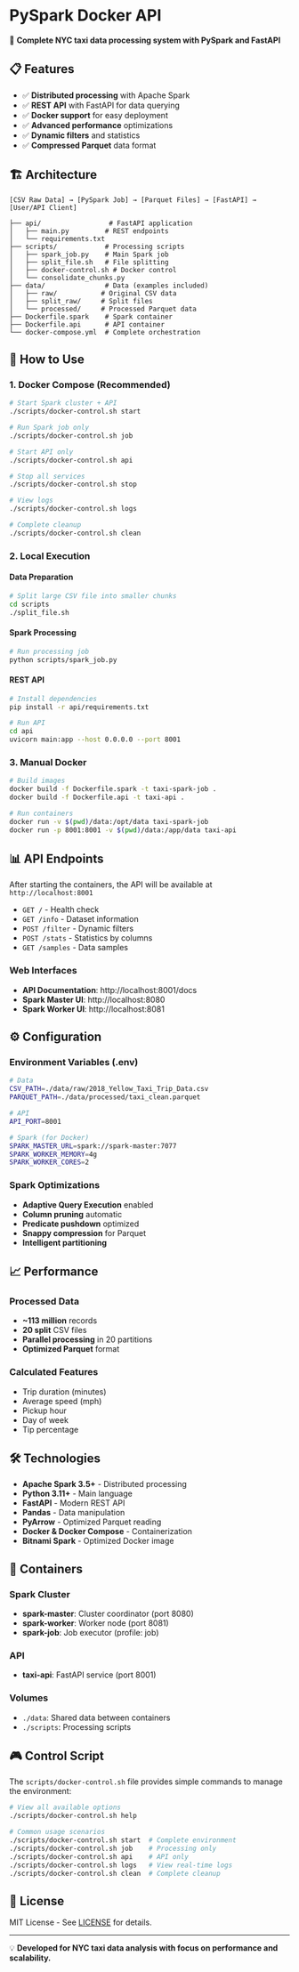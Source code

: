 # PySpark Docker API

🚀 **Complete NYC taxi data processing system with PySpark and FastAPI**

## 📋 Features

- ✅ **Distributed processing** with Apache Spark
- ✅ **REST API** with FastAPI for data querying
- ✅ **Docker support** for easy deployment
- ✅ **Advanced performance** optimizations
- ✅ **Dynamic filters** and statistics
- ✅ **Compressed Parquet** data format

## 🏗️ Architecture
```
[CSV Raw Data] → [PySpark Job] → [Parquet Files] → [FastAPI] → [User/API Client]

├── api/                 # FastAPI application
│   ├── main.py         # REST endpoints
│   └── requirements.txt
├── scripts/            # Processing scripts
│   ├── spark_job.py    # Main Spark job
│   ├── split_file.sh   # File splitting
│   ├── docker-control.sh # Docker control
│   └── consolidate_chunks.py
├── data/               # Data (examples included)
│   ├── raw/           # Original CSV data
│   ├── split_raw/     # Split files
│   └── processed/     # Processed Parquet data
├── Dockerfile.spark    # Spark container
├── Dockerfile.api      # API container
└── docker-compose.yml  # Complete orchestration
```

## 🚀 How to Use

### 1. Docker Compose (Recommended)
```bash
# Start Spark cluster + API
./scripts/docker-control.sh start

# Run Spark job only
./scripts/docker-control.sh job

# Start API only
./scripts/docker-control.sh api

# Stop all services
./scripts/docker-control.sh stop

# View logs
./scripts/docker-control.sh logs

# Complete cleanup
./scripts/docker-control.sh clean
```

### 2. Local Execution

#### Data Preparation
```bash
# Split large CSV file into smaller chunks
cd scripts
./split_file.sh
```

#### Spark Processing
```bash
# Run processing job
python scripts/spark_job.py
```

#### REST API
```bash
# Install dependencies
pip install -r api/requirements.txt

# Run API
cd api
uvicorn main:app --host 0.0.0.0 --port 8001
```

### 3. Manual Docker
```bash
# Build images
docker build -f Dockerfile.spark -t taxi-spark-job .
docker build -f Dockerfile.api -t taxi-api .

# Run containers
docker run -v $(pwd)/data:/opt/data taxi-spark-job
docker run -p 8001:8001 -v $(pwd)/data:/app/data taxi-api
```

## 📊 API Endpoints

After starting the containers, the API will be available at `http://localhost:8001`

- `GET /` - Health check
- `GET /info` - Dataset information
- `POST /filter` - Dynamic filters
- `POST /stats` - Statistics by columns
- `GET /samples` - Data samples

### Web Interfaces
- **API Documentation**: http://localhost:8001/docs
- **Spark Master UI**: http://localhost:8080
- **Spark Worker UI**: http://localhost:8081

## ⚙️ Configuration

### Environment Variables (.env)
```bash
# Data
CSV_PATH=./data/raw/2018_Yellow_Taxi_Trip_Data.csv
PARQUET_PATH=./data/processed/taxi_clean.parquet

# API
API_PORT=8001

# Spark (for Docker)
SPARK_MASTER_URL=spark://spark-master:7077
SPARK_WORKER_MEMORY=4g
SPARK_WORKER_CORES=2
```

### Spark Optimizations
- **Adaptive Query Execution** enabled
- **Column pruning** automatic
- **Predicate pushdown** optimized
- **Snappy compression** for Parquet
- **Intelligent partitioning**

## 📈 Performance

### Processed Data
- **~113 million** records
- **20 split** CSV files
- **Parallel processing** in 20 partitions
- **Optimized Parquet** format

### Calculated Features
- Trip duration (minutes)
- Average speed (mph)
- Pickup hour
- Day of week
- Tip percentage

## 🛠️ Technologies

- **Apache Spark 3.5+** - Distributed processing
- **Python 3.11+** - Main language
- **FastAPI** - Modern REST API
- **Pandas** - Data manipulation
- **PyArrow** - Optimized Parquet reading
- **Docker & Docker Compose** - Containerization
- **Bitnami Spark** - Optimized Docker image

## 🐳 Containers

### Spark Cluster
- **spark-master**: Cluster coordinator (port 8080)
- **spark-worker**: Worker node (port 8081)
- **spark-job**: Job executor (profile: job)

### API
- **taxi-api**: FastAPI service (port 8001)

### Volumes
- `./data`: Shared data between containers
- `./scripts`: Processing scripts

## 🎮 Control Script

The `scripts/docker-control.sh` file provides simple commands to manage the environment:

```bash
# View all available options
./scripts/docker-control.sh help

# Common usage scenarios
./scripts/docker-control.sh start  # Complete environment
./scripts/docker-control.sh job    # Processing only
./scripts/docker-control.sh api    # API only
./scripts/docker-control.sh logs   # View real-time logs
./scripts/docker-control.sh clean  # Complete cleanup
```

## 📝 License

MIT License - See [LICENSE](LICENSE) for details.

---

💡 **Developed for NYC taxi data analysis with focus on performance and scalability.**
